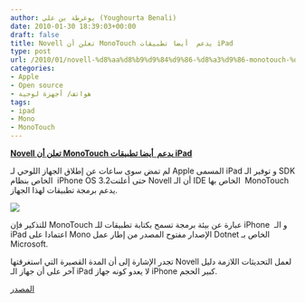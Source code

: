 ```yaml
---
author: يوغرطة بن علي (Youghourta Benali)
date: 2010-01-30 18:39:03+00:00
draft: false
title: Novell تعلن أن MonoTouch يدعم  أيضا تطبيقات iPad
type: post
url: /2010/01/novell-%d8%aa%d8%b9%d9%84%d9%86-%d8%a3%d9%86-monotouch-%d9%8a%d8%af%d8%b9%d9%85-%d8%a3%d9%8a%d8%b6%d8%a7-%d8%aa%d8%b7%d8%a8%d9%8a%d9%82%d8%a7%d8%aa-ipad/
categories:
- Apple
- Open source
- هواتف/ أجهزة لوحية
tags:
- ipad
- Mono
- MonoTouch
---
```


[**Novell تعلن أن MonoTouch يدعم  أيضا تطبيقات iPad**](https://www.it-scoop.com/2010/01/novell-%d8%aa%d8%b9%d9%84%d9%86-%d8%a3%d9%86-monotouch-%d9%8a%d8%af%d8%b9%d9%85-%d8%a3%d9%8a%d8%b6%d8%a7-%d8%aa%d8%b7%d8%a8%d9%8a%d9%82%d8%a7%d8%aa-ipad/)


لم تمض سوى ساعات عن إطلاق الجهاز اللوحي لـ Apple المسمى iPad و توفير الـ SDK الخاص بنظام  iPhone OS 3.2حتى أعلنت Novell أن الـ IDE الخاص بها  MonoTouch يدعم برمجة تطبيقات لهذا الجهاز.

[![](https://www.it-scoop.com/wp-content/uploads/2010/01/MonoTouch.png)
](https://www.it-scoop.com/2010/01/novell-%d8%aa%d8%b9%d9%84%d9%86-%d8%a3%d9%86-monotouch-%d9%8a%d8%af%d8%b9%d9%85-%d8%a3%d9%8a%d8%b6%d8%a7-%d8%aa%d8%b7%d8%a8%d9%8a%d9%82%d8%a7%d8%aa-ipad/)

للتذكير فإن MonoTouch عبارة عن بيئة برمجة تسمح بكتابة تطبيقات للـ iPhone  و الـ iPad اعتمادا على Mono الإصدار مفتوح المصدر من إطار عمل Dotnet الخاص بـ Microsoft.

تجدر الإشارة إلى أن المدة القصيرة التي استغرقتها Novell لعمل التحديثات اللازمة دليل آخر على أن جهاز الـ iPad لا يعدو كونه جهاز iPhone كبير الحجم.

[المصدر](http://monotouch.net/iPad)
